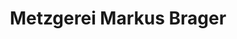 ---
title: "Metzgerei Markus Brager"
url: /bingen-am-rhein/metzgerei-markus-brager/
shop: Metzgerei
---